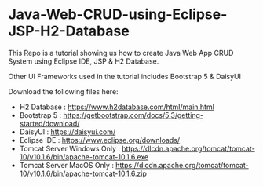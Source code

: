 # Java-Web-CRUD-using-Eclipse-JSP-H2-Database
This Repo is a tutorial showing us how to create Java Web App CRUD System using Eclipse IDE, JSP & H2 Database.

Other UI Frameworks used in the tutorial includes Bootstrap 5 & DaisyUI

Download the following files here:

* H2 Database : https://www.h2database.com/html/main.html
* Bootstrap 5 : https://getbootstrap.com/docs/5.3/getting-started/download/
* DaisyUI : https://daisyui.com/
* Eclipse IDE : https://www.eclipse.org/downloads/
* Tomcat Server Windows Only : https://dlcdn.apache.org/tomcat/tomcat-10/v10.1.6/bin/apache-tomcat-10.1.6.exe
* Tomcat Server MacOS Only : https://dlcdn.apache.org/tomcat/tomcat-10/v10.1.6/bin/apache-tomcat-10.1.6.zip




